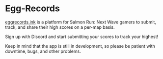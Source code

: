 # Egg-Records
[eggrecords.ink](https://eggrecords.ink) is a platform for Salmon Run: Next Wave gamers to submit, track, and share their high scores on a per-map basis.

Sign up with Discord and start submitting your scores to track your highest!

Keep in mind that the app is still in development, so please be patient with downtime, bugs, and other problems.

